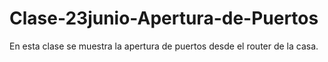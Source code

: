 # Clase-23junio-Apertura-de-Puertos
En esta clase se muestra la apertura de puertos desde el router de la casa.
